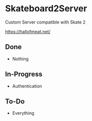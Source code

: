 # Skateboard2Server

Custom Server compatible with Skate 2

https://hallofmeat.net/

## Done

* Nothing

## In-Progress

* Authentication

## To-Do

* Everything